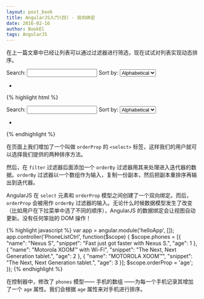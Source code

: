 ```yaml
---
layout: post_book
title: AngularJS入门(四) - 双向绑定
date: 2016-02-16
author: BookEl
tags: AngularJS
---
```


在上一篇文章中已经让列表可以通过过滤器进行筛选，现在试试对列表实现动态排序。

<div class="alert">
    <div ng-app="helloApp" ng-controller="PhoneListCtrl">
        <div class="container-fluid">
            <div class="col-sm-3">
                Search: <input ng-model="query">
                Sort by:
                <select ng-model="orderProp">
                    <option value="name">Alphabetical</option>
                    <option value="age">Newest</option>
                </select>
            </div>
            <div class="col-sm-9">
                <ul class="phones">
                    <li ng-repeat="phone in phones | filter:query | orderBy:orderProp">
                        <span ng-bind="phone.name"></span>
                        <p><span ng-bind="phone.snippet"></span></p>
                    </li>
                </ul>
            </div>
        </div>
    </div>
</div>

{% highlight html %}
<div ng-app="helloApp" ng-controller="PhoneListCtrl">
    <div class="container-fluid">
        <div class="col-sm-3">
            Search: <input ng-model="query">
            Sort by:
            <select ng-model="orderProp">
                <option value="name">Alphabetical</option>
                <option value="age">Newest</option>
            </select>
        </div>
        <div class="col-sm-9">
            <ul class="phones">
                <li ng-repeat="phone in phones | filter:query | orderBy:orderProp">
                    <span ng-bind="phone.name"></span>
                    <p><span ng-bind="phone.snippet"></span></p>
                </li>
            </ul>
        </div>
    </div>
</div>
{% endhighlight %}

在页面上我们增加了一个叫做 `orderProp` 的 `<select>` 标签，这样我们的用户就可以选择我们提供的两种排序方法。

然后，在 `filter` 过滤器后面添加一个 `orderBy` 过滤器用其来处理进入迭代器的数据。`orderBy` 过滤器以一个数组作为输入，复制一份副本，然后把副本重排序再输出到迭代器。

AngularJS 在 `select` 元素和 `orderProp` 模型之间创建了一个双向绑定。而后，`orderProp` 会被用作 `orderBy` 过滤器的输入。无论什么时候数据模型发生了改变（比如用户在下拉菜单中选了不同的顺序），AngularJS 的数据绑定会让视图自动更新。没有任何笨拙的 DOM 操作！

{% highlight javascript %}
var app = angular.module('helloApp', []);
app.controller('PhoneListCtrl', function($scope) {
    $scope.phones = [{
        "name": "Nexus S",
        "snippet": "Fast just got faster with Nexus S.",
        "age": 1
    }, {
        "name": "Motorola XOOM™ with Wi-Fi",
        "snippet": "The Next, Next Generation tablet.",
        "age": 2
    }, {
        "name": "MOTOROLA XOOM™",
        "snippet": "The Next, Next Generation tablet.",
        "age": 3
    }];
    $scope.orderProp = 'age';
});
{% endhighlight %}

在控制器中，修改了 `phones` 模型—— 手机的数组 ——为每一个手机记录其增加了一个 `age` 属性。我们会根据 `age` 属性来对手机进行排序。


<script src="{{ "/js/angular.min.js " | prepend: site.baseurl }}"></script>
<script>
    var app = angular.module('helloApp', []);
    app.controller('PhoneListCtrl', function($scope) {
        $scope.phones = [{
            "name": "Nexus S",
            "snippet": "Fast just got faster with Nexus S.",
            "age": 1
        }, {
            "name": "Motorola XOOM™ with Wi-Fi",
            "snippet": "The Next, Next Generation tablet.",
            "age": 2
        }, {
            "name": "MOTOROLA XOOM™",
            "snippet": "The Next, Next Generation tablet.",
            "age": 3
        }];
        $scope.orderProp = 'age';
    });
</script>